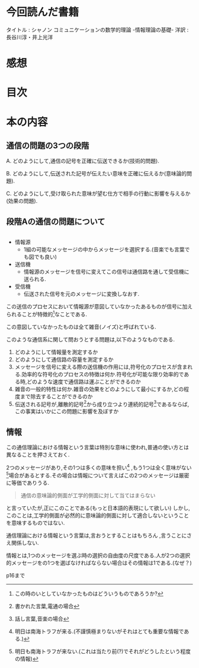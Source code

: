 # 今回読んだ書籍 <!-- omit in toc -->
タイトル : シャノン コミュニケーションの数学的理論 -情報理論の基礎-
洋訳 : 長谷川淳・井上光洋

# 感想 <!-- omit in toc -->

# 目次 <!-- omit in toc -->



# 本の内容
## 通信の問題の3つの段階
A. どのようにして,通信の記号を正確に伝送できるか(技術的問題).

B. どのようにして,伝送された記号が伝えたい意味を正確に伝えるか(意味論的問題).

C. どのようにして,受け取られた意味が望む仕方で相手の行動に影響を与えるか(効果の問題).


## 段階Aの通信の問題について

```

```

- 情報源
    - 1組の可能なメッセージの中からメッセージを選択する.(音楽でも言葉でも図でも良い)
- 送信機
    - 情報源のメッセージを信号に変えてこの信号は通信路を通して受信機に送られる.
- 受信機
    - 伝送された信号を元のメッセージに変換しなおす.

この送信のプロセスにおいて情報源が意図していなかったあるものが信号に加えられることが特徴的[^a]なことである.
[^a]: この時のいとしていなかったものはどういうものであろうか?

この意図していなかったものは全て雑音(ノイズ)と呼ばれている.

このような通信系に関して問おうとする問題は,以下のようなものである.
1. どのようにして情報量を測定するか
2. どのようにして通信路の容量を測定するか
3. メッセージを信号に変える際の送信機の作用には,符号化のプロセスが含まれる.効率的な符号化のプロセスの特徴は何か.符号化が可能な限り効率的である時,どのような速度で通信路は運ぶことができるのか
4. 雑音の一般的特性は何か.雑音の効果をどのようにして最小にするか,どの程度まで除去することができるのか
5. 伝送される記号が,離散的記号[^1]から成り立つより連続的記号[^2]であるならば,この事実はいかにこの問題に影響を及ぼすか

[^1]: 書かれた言葉,電通の場合
[^2]: 話し言葉,音楽の場合


## 情報
この通信理論における情報という言葉は特別な意味に使われ,普通の使い方とは異なることを押さえておく.

2つのメッセージがあり,その1つは多くの意味を担い[^3] ,もう1つは全く意味がない[^4]場合があるとする.その場合は情報について言えばこの2つのメッセージは厳密に等価でありうる.

[^3]: 明日は南海トラフが来る.(不謹慎極まりないがそれはとても重要な情報である.)
[^4]: 明日も南海トラフが来ない.(これは当たり前(?)でそれがどうしたという程度の情報)

> 通信の意味論的側面が工学的側面に対して当てはまらない

と言っていたが,正にこのことである(もっと日本語的表現にして欲しい)
しかし,このことは,工学的側面が必然的に意味論的側面に対して適合しないということを意味するものではない.

通信理論における情報という言葉は,言おうとすることはもちろん
,言うことにさえ関係しない.

情報とは,1つのメッセージを選ぶ時の選択の自由度の尺度である.人が2つの選択的メッセージをの1つを選ばなければならない場合はその情報は1である.(なぜ？)

p16まで